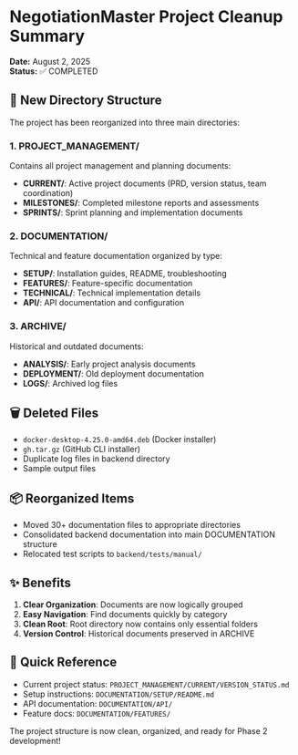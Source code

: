 # NegotiationMaster Project Cleanup Summary

**Date:** August 2, 2025  
**Status:** ✅ COMPLETED

## 📁 New Directory Structure

The project has been reorganized into three main directories:

### 1. **PROJECT_MANAGEMENT/**
Contains all project management and planning documents:
- **CURRENT/**: Active project documents (PRD, version status, team coordination)
- **MILESTONES/**: Completed milestone reports and assessments
- **SPRINTS/**: Sprint planning and implementation documents

### 2. **DOCUMENTATION/**
Technical and feature documentation organized by type:
- **SETUP/**: Installation guides, README, troubleshooting
- **FEATURES/**: Feature-specific documentation
- **TECHNICAL/**: Technical implementation details
- **API/**: API documentation and configuration

### 3. **ARCHIVE/**
Historical and outdated documents:
- **ANALYSIS/**: Early project analysis documents
- **DEPLOYMENT/**: Old deployment documentation
- **LOGS/**: Archived log files

## 🗑️ Deleted Files
- `docker-desktop-4.25.0-amd64.deb` (Docker installer)
- `gh.tar.gz` (GitHub CLI installer)
- Duplicate log files in backend directory
- Sample output files

## 📦 Reorganized Items
- Moved 30+ documentation files to appropriate directories
- Consolidated backend documentation into main DOCUMENTATION structure
- Relocated test scripts to `backend/tests/manual/`

## ✨ Benefits
1. **Clear Organization**: Documents are now logically grouped
2. **Easy Navigation**: Find documents quickly by category
3. **Clean Root**: Root directory now contains only essential folders
4. **Version Control**: Historical documents preserved in ARCHIVE

## 📂 Quick Reference
- Current project status: `PROJECT_MANAGEMENT/CURRENT/VERSION_STATUS.md`
- Setup instructions: `DOCUMENTATION/SETUP/README.md`
- API documentation: `DOCUMENTATION/API/`
- Feature docs: `DOCUMENTATION/FEATURES/`

The project structure is now clean, organized, and ready for Phase 2 development!